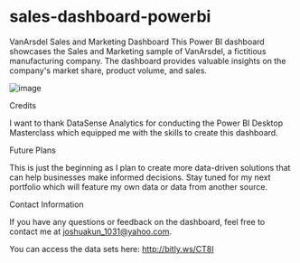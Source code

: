 # sales-dashboard-powerbi

VanArsdel Sales and Marketing Dashboard
This Power BI dashboard showcases the Sales and Marketing sample of VanArsdel, a fictitious manufacturing company. The dashboard provides valuable insights on the company's market share, product volume, and sales.

![image](https://user-images.githubusercontent.com/113781636/231449899-6bf6d249-56a3-4820-8505-8491202baf5b.png)


Credits

I want to thank DataSense Analytics for conducting the Power BI Desktop Masterclass which equipped me with the skills to create this dashboard.

Future Plans

This is just the beginning as I plan to create more data-driven solutions that can help businesses make informed decisions. Stay tuned for my next portfolio which will feature my own data or data from another source.

Contact Information

If you have any questions or feedback on the dashboard, feel free to contact me at joshuakun_1031@yahoo.com.

You can access the data sets here: http://bitly.ws/CT8I
